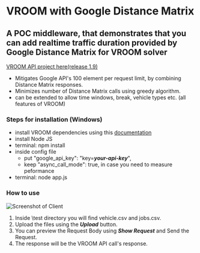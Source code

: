 
# VROOM with Google Distance Matrix

## A POC middleware, that demonstrates that you can add realtime traffic duration provided by Google Distance Matrix for VROOM solver

[VROOM API project here(release 1.9)](https://github.com/VROOM-Project/vroom/blob/release/1.9/docs/API.md)

- Mitigates Google API's 100 element per request limit, by combining Distance Matrix responses.
- Minimizes number of Distance Matrix calls using greedy algorithm.
- can be extended to allow time windows, break, vehicle types etc. (all features of VROOM)

### Steps for installation (Windows)

- install VROOM dependencies using this [documentation](https://github.com/krandalf75/vroom/blob/kran_integrate_cmake/docs/building_cmake.md)
- install Node JS
- terminal: npm install
- inside config file
  - put "google_api_key": "key=***your-api-key***",
  - keep "async_call_mode": true, in case you need to measure peformance
- terminal: node app.js

### How to use

![Screenshot of Client]()

1. Inside \test directory you will find vehicle.csv and jobs.csv.
2. Upload the files using the ***Upload*** button.
3. You can preview the Request Body using ***Show Request*** and Send the Request.
4. The response will be the VROOM API call's response.
